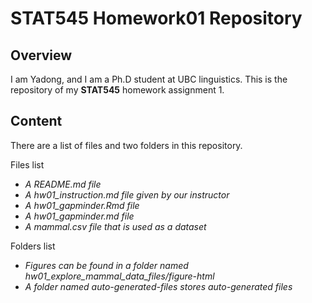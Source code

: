 # STAT545 Homework01 Repository
## Overview
I am Yadong, and I am a Ph.D student at UBC linguistics. This is the repository of my **STAT545** homework assignment 1. 

## Content
There are a list of files and two folders in this repository.

Files list
* *A README.md file*
* *A hw01_instruction.md file given by our instructor*
* *A hw01_gapminder.Rmd file*
* *A hw01_gapminder.md file*
* *A mammal.csv file that is used as a dataset*

Folders list
* *Figures can be found in a folder named hw01_explore_mammal_data_files/figure-html*
* *A folder named auto-generated-files stores auto-generated files*